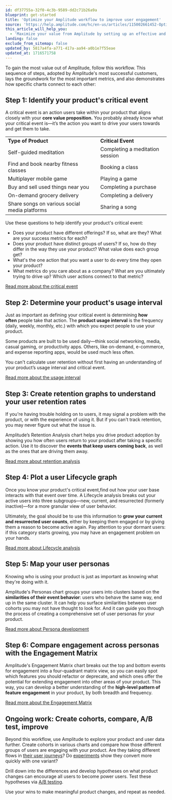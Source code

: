 ```yaml
---
id: df37755a-32f0-4c3b-9589-dd2c71b26a9a
blueprint: get-started
title: 'Optimize your Amplitude workflow to improve user engagement'
source: 'https://help.amplitude.com/hc/en-us/articles/115002661452-Optimize-your-Amplitude-workflow-to-improve-user-engagement'
this_article_will_help_you:
  - 'Maximize your value from Amplitude by setting up an effective and efficient workflow'
landing: false
exclude_from_sitemap: false
updated_by: 5817a4fa-a771-417a-aa94-a0b1e7f55eae
updated_at: 1716571758
---
```


To gain the most value out of Amplitude, follow this workflow. This sequence of steps, adopted by Amplitude's most successful customers, lays the groundwork for the most important metrics, and also demonstrates how specific charts connect to each other:

## Step 1: Identify your product's critical event

A critical event is an action users take within your product that aligns closely with your **core value proposition.** You probably already know what your critical event is—it’s the action you want to drive your users towards and get them to take.

|  |  |
| --- | --- |
| **Type of Product** | **Critical Event** |
| Self-guided meditation | Completing a meditation session |
| Find and book nearby fitness classes | Booking a class |
| Multiplayer mobile game | Playing a game |
| Buy and sell used things near you | Completing a purchase |
| On-demand grocery delivery | Completing a delivery |
| Share songs on various social media platforms | Sharing a song |

Use these questions to help identify your product's critical event:

* Does your product have different offerings? If so, what are they? What are your success metrics for each?
* Does your product have distinct groups of users? If so, how do they differ in the way they use your product? What value does each group get?
* What's the one action that you want a user to do every time they open your product?
* What metrics do you care about as a company? What are you ultimately trying to drive up? Which user actions connect to that metric?


[Read more about the critical event](https://blog.amplitude.com/user-retention-app-critical-event)

## Step 2: Determine your product's usage interval

Just as important as defining your critical event is determining **how often** people take that action. The **product usage interval** is the frequency (daily, weekly, monthly, etc.) with which you expect people to use your product. 

Some products are built to be used daily—think social networking, media, casual gaming, or productivity apps. Others, like on-demand, e-commerce, and expense reporting apps, would be used much less often.

You can't calculate user retention without first having an understanding of your product’s usage interval and critical event. 

[Read more about the usage interval](/docs/analytics/charts/funnel-analysis/funnel-analysis-interpret) 

## Step 3: Create retention graphs to understand your user retention rates

If you're having trouble holding on to users, it may signal a problem with the product, or with the experience of using it. But if you can't track retention, you may never figure out what the issue is.

Amplitude’s Retention Analysis chart helps you drive product adoption by showing you how often users return to your product after taking a specific action. Use it to discover the **events that keep users coming back**, as well as the ones that are driving them away.

[Read more about retention analysis](/docs/analytics/charts/retention-analysis/retention-analysis-build) 

## Step 4: Plot a user Lifecycle graph

Once you know your product's critical event,find out how your user base interacts with that event over time. A Lifecycle analysis breaks out your active users into three subgroups—new, current, and resurrected (formerly inactive)—for a more granular view of user behavior. 

Ultimately, the goal should be to use this information to **grow your current and resurrected user counts**, either by keeping them engaged or by giving them a reason to become active again. Pay attention to your dormant users: if this category starts growing, you may have an engagement problem on your hands.

[Read more about Lifecycle analysis](/docs/analytics/charts/lifecycle) 

## Step 5: Map your user personas

Knowing who is using your product is just as important as knowing what they're doing with it.

Amplitude's Personas chart groups your users into clusters based on the **similarities of their event behavior**: users who behave the same way, end up in the same cluster. It can help you surface similarities between user cohorts you may not have thought to look for. And it can guide you through the process of creating a comprehensive set of user personas for your product.

[Read more about Persona development](/docs/analytics/charts/personas/personas-clustering) 

## Step 6: Compare engagement across personas with the Engagement Matrix

Amplitude's Engagement Matrix chart breaks out the top and bottom events for engagement into a four-quadrant matrix view, so you can easily spot which features you should refactor or deprecate, and which ones offer the potential for extending engagement into other areas of your product. This way, you can develop a better understanding of the **high-level pattern of feature engagement** in your product, by both breadth and frequency. 

[Read more about the Engagement Matrix](/docs/analytics/charts/engagement-matrix)

## Ongoing work: Create cohorts, compare, A/B test, improve

Beyond this workflow, use Amplitude to explore your product and user data further. Create cohorts in various charts and compare how those different groups of users are engaging with your product. Are they taking different flows in [their user journeys](/docs/analytics/charts/journeys/journeys-understand-paths)? Do [experiments](docs/experiment/overview) show they convert more quickly with one variant?

Drill down into the differences and develop hypotheses on what product changes can encourage all users to become power users. Test these hypotheses via [A/B testing](/docs/get-started/analyze-a-b-test-results).

Use your wins to make meaningful product changes, and repeat as needed.